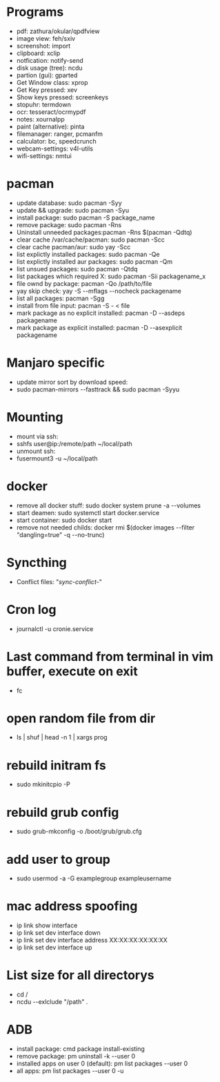 # Programs
* pdf: zathura/okular/qpdfview
* image view: feh/sxiv
* screenshot: import
* clipboard: xclip
* notfication: notify-send
* disk usage (tree): ncdu
* partion (gui): gparted
* Get Window class: xprop
* Get Key pressed: xev
* Show keys pressed: screenkeys
* stopuhr: termdown
* ocr: tesseract/ocrmypdf
* notes: xournalpp
* paint (alternative): pinta
* filemanager: ranger, pcmanfm
* calculator: bc, speedcrunch
* webcam-settings: v4l-utils
* wifi-settings: nmtui

# pacman
* update database: sudo pacman -Syy
* update && upgrade: sudo pacman -Syu
* install package: sudo pacman -S package_name
* remove package: sudo pacman -Rns
* Uninstall unneeded packages:pacman -Rns $(pacman -Qdtq)
* clear cache /var/cache/pacman: sudo pacman -Scc
* clear cache pacman/aur: sudo yay -Scc
* list explictly installed packages: sudo pacman -Qe
* list explictly installed aur packages: sudo pacman -Qm
* list unsued packages: sudo pacman -Qtdq
* list packages which required X: sudo pacman -Sii packagename_x
* file ownd by package: pacman -Qo /path/to/file
* yay skip check: yay -S --mflags --nocheck packagename
* list all packages: pacman -Sgg
* install from file input: pacman -S - < file
* mark package as no explicit installed: pacman -D --asdeps packagename
* mark package as explicit installed: pacman -D --asexplicit packagename

# Manjaro specific
+ update mirror sort by download speed:
+ sudo pacman-mirrors --fasttrack && sudo pacman -Syyu

# Mounting
* mount via ssh:
* sshfs user@ip:/remote/path ~/local/path
* unmount ssh:
* fusermount3 -u ~/local/path

# docker
* remove all docker stuff: sudo docker system prune -a --volumes
* start deamen: sudo systemctl start docker.service
* start container: sudo docker start <id>
* remove not needed childs: docker rmi $(docker images --filter "dangling=true" -q --no-trunc)

# Syncthing
* Conflict files: "*sync-conflict-*"

# Cron log
* journalctl -u cronie.service

# Last command from terminal in vim buffer, execute on exit
* fc

# open random file from dir
* ls | shuf | head -n 1 | xargs prog

# rebuild initram fs
* sudo mkinitcpio -P

# rebuild grub config
* sudo grub-mkconfig -o /boot/grub/grub.cfg

# add user to group
* sudo usermod -a -G examplegroup exampleusername

# mac address spoofing
* ip link show interface
* ip link set dev interface down
* ip link set dev interface address XX:XX:XX:XX:XX:XX
* ip link set dev interface up

# List size for all directorys
* cd /
* ncdu --exlclude "/path" .

# ADB
* install package: cmd package install-existing <package>
* remove package: pm uninstall -k --user 0 <package>
* installed apps on user 0 (default): pm list packages --user 0
* all apps: pm list packages --user 0 -u

